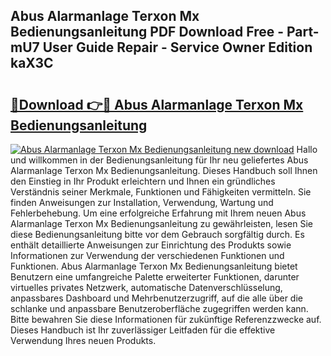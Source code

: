 ## Abus Alarmanlage Terxon Mx Bedienungsanleitung PDF Download Free - Part-mU7 User Guide Repair - Service Owner Edition kaX3C

# <h2><a href="http://df4q2f.blite.top/?on=Abus+Alarmanlage+Terxon+Mx+Bedienungsanleitung">🔗Download 👉🔴 Abus Alarmanlage Terxon Mx Bedienungsanleitung</a></h2>

[![Abus Alarmanlage Terxon Mx Bedienungsanleitung new download](https://i.imgur.com/lujVjoI.png)](http://df4q2f.blite.top/?on=Abus+Alarmanlage+Terxon+Mx+Bedienungsanleitung)
Hallo und willkommen in der Bedienungsanleitung für Ihr neu geliefertes Abus Alarmanlage Terxon Mx Bedienungsanleitung. Dieses Handbuch soll Ihnen den Einstieg in Ihr Produkt erleichtern und Ihnen ein gründliches Verständnis seiner Merkmale, Funktionen und Fähigkeiten vermitteln. Sie finden Anweisungen zur Installation, Verwendung, Wartung und Fehlerbehebung. Um eine erfolgreiche Erfahrung mit Ihrem neuen Abus Alarmanlage Terxon Mx Bedienungsanleitung zu gewährleisten, lesen Sie diese Bedienungsanleitung bitte vor dem Gebrauch sorgfältig durch. Es enthält detaillierte Anweisungen zur Einrichtung des Produkts sowie Informationen zur Verwendung der verschiedenen Funktionen und Funktionen. Abus Alarmanlage Terxon Mx Bedienungsanleitung bietet Benutzern eine umfangreiche Palette erweiterter Funktionen, darunter virtuelles privates Netzwerk, automatische Datenverschlüsselung, anpassbares Dashboard und Mehrbenutzerzugriff, auf die alle über die schlanke und anpassbare Benutzeroberfläche zugegriffen werden kann. Bitte bewahren Sie diese Informationen für zukünftige Referenzzwecke auf. Dieses Handbuch ist Ihr zuverlässiger Leitfaden für die effektive Verwendung Ihres neuen Produkts.
